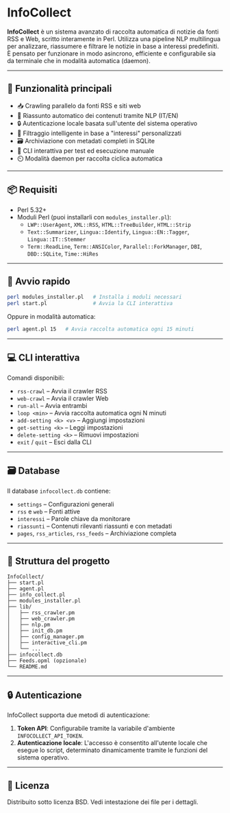 # InfoCollect

**InfoCollect** è un sistema avanzato di raccolta automatica di notizie da fonti RSS e Web, scritto interamente in Perl. Utilizza una pipeline NLP multilingua per analizzare, riassumere e filtrare le notizie in base a interessi predefiniti. È pensato per funzionare in modo asincrono, efficiente e configurabile sia da terminale che in modalità automatica (daemon).

---

## 🧠 Funzionalità principali

- 📥 Crawling parallelo da fonti RSS e siti web
- 🧾 Riassunto automatico dei contenuti tramite NLP (IT/EN)
- 🔒 Autenticazione locale basata sull'utente del sistema operativo
- 🧠 Filtraggio intelligente in base a "interessi" personalizzati
- 🗃️ Archiviazione con metadati completi in SQLite
- 🧪 CLI interattiva per test ed esecuzione manuale
- ⏲️ Modalità daemon per raccolta ciclica automatica

---

## 📦 Requisiti

- Perl 5.32+
- Moduli Perl (puoi installarli con `modules_installer.pl`):
  - `LWP::UserAgent`, `XML::RSS`, `HTML::TreeBuilder`, `HTML::Strip`
  - `Text::Summarizer`, `Lingua::Identify`, `Lingua::EN::Tagger`, `Lingua::IT::Stemmer`
  - `Term::ReadLine`, `Term::ANSIColor`, `Parallel::ForkManager`, `DBI`, `DBD::SQLite`, `Time::HiRes`

---

## 🚀 Avvio rapido

```bash
perl modules_installer.pl   # Installa i moduli necessari
perl start.pl               # Avvia la CLI interattiva
```

Oppure in modalità automatica:

```bash
perl agent.pl 15   # Avvia raccolta automatica ogni 15 minuti
```

---

## 💻 CLI interattiva

Comandi disponibili:

- `rss-crawl` – Avvia il crawler RSS
- `web-crawl` – Avvia il crawler Web
- `run-all` – Avvia entrambi
- `loop <min>` – Avvia raccolta automatica ogni N minuti
- `add-setting <k> <v>` – Aggiungi impostazioni
- `get-setting <k>` – Leggi impostazioni
- `delete-setting <k>` – Rimuovi impostazioni
- `exit` / `quit` – Esci dalla CLI

---

## 🗃️ Database

Il database `infocollect.db` contiene:

- `settings` – Configurazioni generali
- `rss` e `web` – Fonti attive
- `interessi` – Parole chiave da monitorare
- `riassunti` – Contenuti rilevanti riassunti e con metadati
- `pages`, `rss_articles`, `rss_feeds` – Archiviazione completa

---

## 📂 Struttura del progetto

```
InfoCollect/
├── start.pl
├── agent.pl
├── info_collect.pl
├── modules_installer.pl
├── lib/
│   ├── rss_crawler.pm
│   ├── web_crawler.pm
│   ├── nlp.pm
│   ├── init_db.pm
│   ├── config_manager.pm
│   ├── interactive_cli.pm
│   └── ...
├── infocollect.db
├── Feeds.opml (opzionale)
└── README.md
```

---

## 🔒 Autenticazione

InfoCollect supporta due metodi di autenticazione:

1. **Token API**: Configurabile tramite la variabile d'ambiente `INFOCOLLECT_API_TOKEN`.
2. **Autenticazione locale**: L'accesso è consentito all'utente locale che esegue lo script, determinato dinamicamente tramite le funzioni del sistema operativo.

---

## 📝 Licenza

Distribuito sotto licenza BSD. Vedi intestazione dei file per i dettagli.
